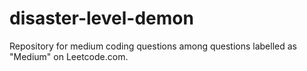 # disaster-level-demon
Repository for medium coding questions among questions labelled as "Medium" on Leetcode.com.
